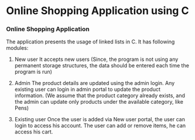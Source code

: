 # Online Shopping Application using C

### Online Shopping Application

The application presents the usage of linked lists in C.
It has following modules:
1.	New user
It accepts new users
(Since, the program is not using any permanent storage structures, the data should be entered each time the program is run)
 
2.	Admin 
The product details are updated using the admin login. Any existing user can login in admin portal to update the product information.
(We assume that the product category already exists, and the admin can update only products under the available category, like Pens)
 
3.	Existing user
Once the user is added via New user portal, the user can login to access his account. The user can add or remove items, he can access his cart.

 
